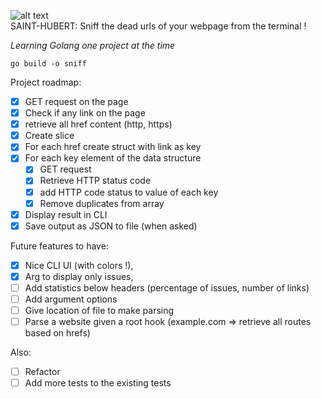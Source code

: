 ![alt text](http://www.clubdesbrunosetdesccs.org/wp-content/uploads/2020/09/bruno-saint-hubert-francais-photo-1024x1024-1-553x400.jpg)
<br>SAINT-HUBERT: Sniff the dead urls of your webpage from the terminal !
 
 _Learning Golang one project at the time_
 
```go build -o sniff```

Project roadmap:
- [x] GET request on the page
- [x] Check if any link on the page
- [x] retrieve all href content (http, https)
- [x] Create slice
- [x] For each href create struct with link as key
- [x] For each key element of the data structure
  - [x] GET request
  - [x] Retrieve HTTP status code
  - [x] add HTTP code status to value of each key
  - [x] Remove duplicates from array
- [x] Display result in CLI
- [x] Save output as JSON to file (when asked)

Future features to have:
- [x] Nice CLI UI (with colors !),
- [x] Arg to display only issues,
- [ ] Add statistics below headers (percentage of issues, number of links)
- [ ] Add argument options
- [ ] Give location of file to make parsing
- [ ] Parse a website given a root hook (example.com => retrieve all routes based on hrefs)

Also:
- [ ] Refactor
- [ ] Add more tests to the existing tests